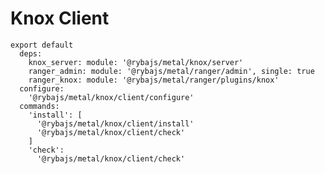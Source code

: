 
# Knox Client

    export default
      deps:
        knox_server: module: '@rybajs/metal/knox/server'
        ranger_admin: module: '@rybajs/metal/ranger/admin', single: true
        ranger_knox: module: '@rybajs/metal/ranger/plugins/knox'
      configure:
        '@rybajs/metal/knox/client/configure'
      commands:
        'install': [
          '@rybajs/metal/knox/client/install'
          '@rybajs/metal/knox/client/check'
        ]
        'check':
          '@rybajs/metal/knox/client/check'
